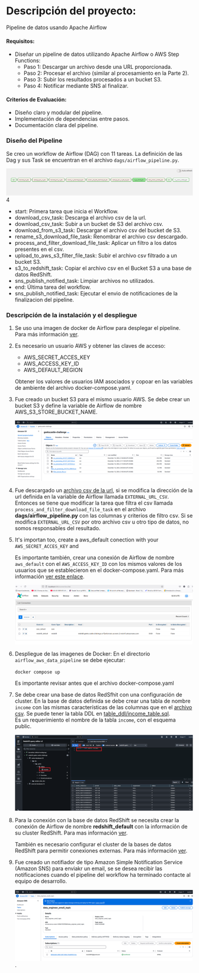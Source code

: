 # Descripción del proyecto:

  Pipeline de datos usando Apache Airflow

#### Requisitos:

- Diseñar un pipeline de datos utilizando Apache Airflow o AWS Step Functions:
  - Paso 1: Descargar un archivo desde una URL proporcionada.
  - Paso 2: Procesar el archivo (similar al procesamiento en la Parte 2).
  - Paso 3: Subir los resultados procesados a un bucket S3.
  - Paso 4: Notificar mediante SNS al finalizar.

#### Criterios de Evaluación:
 - Diseño claro y modular del pipeline.
 - Implementación de dependencias entre pasos.
 - Documentación clara del pipeline.


### Diseño del Pipeline

 Se creo un workflow de Airflow (DAG) con 11 tareas. La definición de las Dag y sus Task se encuentran en el archivo `dags/airflow_pipeline.py`. 

  ![image](doc/image/dag_workflow.png)4
  - start: Primera tarea que inicia el Workflow.
  - download_csv_task: Descarga el archivo csv de la url.
  - download_csv_task: Subir a un bucket de S3 del archivo csv.
  - download_from_s3_task: Descargar el archivo csv del bucket de S3.
  - rename_s3_download_file_task: Renombrar el archivo csv descargado.
  - process_and_filter_download_file_task: Aplicar un filtro a los datos presentes en el csv.
  - upload_to_aws_s3_filter_file_task: Subir el archivo csv filtrado a un bucket S3.
  - s3_to_redshift_task: Copiar el archivo csv en el Bucket S3 a una base de datos RedShift.
  - sns_publish_notified_task: Limpiar archivos no utilizados.
  - end: Última tarea del workflow.
  - sns_publish_notified_task: Ejecutar el envio de notificaciones de la finalizacion del pipeline.

###  Descripción de la instalación y el despliegue

1. Se uso una imagen de docker de Airflow para desplegar el pipeline. Para más información [ver](https://airflow.apache.org/docs/apache-airflow/stable/howto/docker-compose/index.html).


1. Es necesario un usuario AWS y obtener las claves de acceso:  

   - AWS_SECRET_ACCES_KEY
   - AWS_ACCESS_KEY_ID
   - AWS_DEFAULT_REGION

    Obtener los valores de usuarios IAM asociados y copoar en las variables de ambiente del archivo docker-compose.yaml.

1. Fue creado un bucket S3 para el mismo usuario AWS. Se debe crear un bucket S3 y define la variable de Airflow de nombre AWS_S3_STORE_BUCKET_NAME.

   ![image](doc/image/s3_bucket.png)

1. Fue descargado un [archivo csv de la url](https://www.stats.govt.nz/assets/Uploads/Balance-of-payments/Balance-of-payments-and-international-investment-position-June-2024-quarter/Download-data/balance-of-payments-and-international-investment-position-june-2024-quarter.csv), si se modifica la dirección de la url definida en la variable de Airflow llamada `EXTERNAL_URL_CSV`. Entonces se tiene que modificar la tarea que filtra el csv llamada
`process_and_filter_download_file_task` en el archivo **dags/airflow_pipeline.py**  con las columnas y criterios de filtro csv. Si se modifica `EXTERNAL_URL_CSV` por otro archivo csv u otro tipo de datos, no somos responsables del resultado.

1. It's importan too, create a aws_default conection with your `AWS_SECRET_ACCES_KEY` and 

    Es importante también, crear una conexión de Airflow de nombre `aws_default` con el 
`AWS_ACCESS_KEY_ID` con los mismos valores de los usuarios que se establecieron en el docker-compose.yaml. 
Para más información [ver este enlace](https://airflow.apache.org/docs/apache-airflow-providers-amazon/stable/connections/aws.html). 

   ![image](doc/image/airflow_conections.png)

1. Despliegue de las imagenes de Docker:
   En el directorio `airflow_aws_data_pipeline` se debe ejecutar:
      
      `docker compose up` 

    Es importante revisar antes que el archivo docker-compose.yaml

1.  Se debe crear una base de datos RedSfhit con una configuración de cluster. En la base de datos definida se debe crear una tabla de nombre `income` con las mismas características de las columnas que en el 
[archivo csv](https://www.stats.govt.nz/assets/Uploads/Balance-of-payments/Balance-of-payments-and-international-investment-position-June-2024-quarter/Download-data/balance-of-payments-and-international-investment-position-june-2024-quarter.csv).
Se puede tener la tabla DDL en [table_ddl/income_table.sql](files/table_ddl.sql).  
Es un requerimiento el nombre de la tabla `income`, con el esquema public.

      ![image](doc/image/redshift_cluster_database_table.png)
1. Para la conexión con la base de datos RedShift se necesita crear la conexión de Airflow de nombre **redshift_default**  con la información de su cluster RedShift. Para mas información [ver](https://www.astronomer.io/docs/learn/airflow-redshift/). 

    También es necesario configurar el cluster de la bases de datos RedShift para permitir conexiones externas. Para más información [ver](https://docs.bigeye.com/docs/redshift).

1. Fue creado un notifiador de tipo Amazon Simple Notification Service (Amazon SNS) para enviakr un email, se se desea recibir las notificaciones cuando el pipeline del workflow ha terminado contacte al equipo de desarrollo.  
    
    ![image](doc/image/sns_aws_topic.png).

